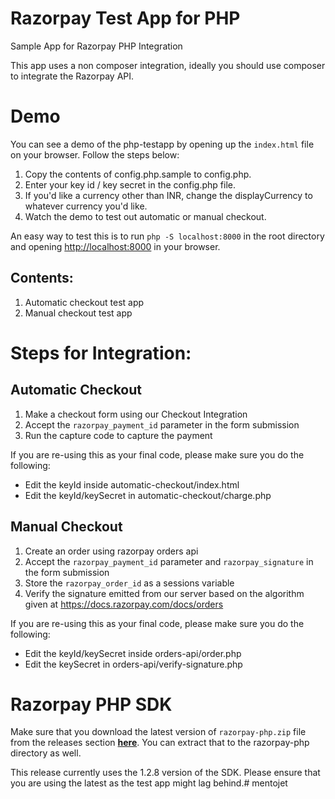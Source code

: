 # Razorpay Test App for PHP
Sample App for Razorpay PHP Integration

This app uses a non composer integration, ideally you should use composer to integrate the Razorpay API.

# Demo
You can see a demo of the php-testapp by opening up the `index.html` file on your browser. Follow the steps below:
1. Copy the contents of config.php.sample to config.php.
2. Enter your key id / key secret in the config.php file.
3. If you'd like a currency other than INR, change the displayCurrency to whatever currency you'd like.
4. Watch the demo to test out automatic or manual checkout.

An easy way to test this is to run `php -S localhost:8000` in the root directory
and opening <http://localhost:8000> in your browser.

## Contents:
1. Automatic checkout test app
2. Manual checkout test app

# Steps for Integration:
## Automatic Checkout
1. Make a checkout form using our Checkout Integration
2. Accept the `razorpay_payment_id` parameter in the form submission
3. Run the capture code to capture the payment

If you are re-using this as your final code, please make sure you do the following:
- Edit the keyId inside automatic-checkout/index.html
- Edit the keyId/keySecret in automatic-checkout/charge.php

## Manual Checkout
1. Create an order using razorpay orders api
2. Accept the `razorpay_payment_id` parameter and `razorpay_signature` in the form submission
3. Store the `razorpay_order_id` as a sessions variable
3. Verify the signature emitted from our server based on the algorithm given at https://docs.razorpay.com/docs/orders

If you are re-using this as your final code, please make sure you do the following:
- Edit the keyId/keySecret inside orders-api/order.php
- Edit the keySecret in orders-api/verify-signature.php

# Razorpay PHP SDK
Make sure that you download the latest version of `razorpay-php.zip` file from
the releases section **[here](https://github.com/razorpay/razorpay-php/releases)**.
You can extract that to the razorpay-php directory as well.

This release currently uses the 1.2.8 version of the SDK. Please ensure that you are
using the latest as the test app might lag behind.# mentojet
